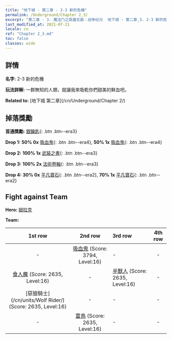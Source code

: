 ```yaml
---
title: "地下城 - 第二章 - 2-3 新的危機"
permalink: /Underground/Chapter 2_3/
excerpt: "第二章 - 3. 魔法门之英雄无敌：战争纪元  地下城 - 第二章_3. 2-3 新的危機"
last_modified_at: 2021-07-21
locale: cn
ref: "Chapter 2_3.md"
toc: false
classes: wide
---
```


## 詳情

 **名字:** 2-3 新的危機

 **玩法詳解:**       一群無知的人類，就讓我來吸乾你們甜美的鮮血吧。

 **Related to:** [地下城 第二章](/cn/Underground/Chapter 2/)

## 掉落獎勵

 **首通獎勵:** [銀鑰匙](/cn/Items/con_693/){: .btn .btn--era3}

 **Drop 1:** **50% 0x** [吸血鬼](/cn/Items/unt_211/){: .btn .btn--era4}, **50% 1x** [吸血鬼](/cn/Items/unt_211/){: .btn .btn--era4}

 **Drop 2:** **100% 1x** [武裝之書](/cn/Items/mat_18/){: .btn .btn--era3}

 **Drop 3:** **100% 2x** [法術卷軸](/cn/Items/con_694/){: .btn .btn--era3}

 **Drop 4:** **30% 0x** [平凡寶石](/cn/Items/mat_10/){: .btn .btn--era2}, **70% 1x** [平凡寶石](/cn/Items/mat_10/){: .btn .btn--era2}


## Fight against Team
 **Hero:** [姆拉克](/cn/heroes/Mullich/)

 **Team:**


  | 1st row | 2nd row | 3rd row | 4th row |
  |:----:|:----:|:----|:----:|
  | - | [吸血鬼](/cn/units/Vampire/) (Score: 3794, Level:16)  | - | - |
  | [食人魔](/cn/units/Ogre/) (Score: 2635, Level:16)  | - | [半獸人](/cn/units/Orc/) (Score: 2635, Level:16)  | - |
  | [惡狼騎士](/cn/units/Wolf Rider/) (Score: 2635, Level:16)  | - | - | - |
  | - | [雷鳥](/cn/units/Roc/) (Score: 2635, Level:16)  | - | - |


